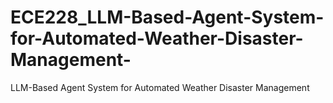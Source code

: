 # ECE228_LLM-Based-Agent-System-for-Automated-Weather-Disaster-Management-
LLM-Based Agent System for Automated Weather Disaster Management 
